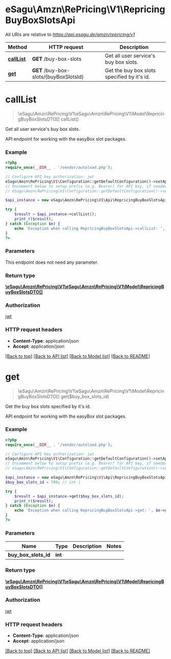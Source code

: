 # eSagu\Amzn\RePricing\V1\RepricingBuyBoxSlotsApi

All URIs are relative to *https://api.esagu.de/amzn/repricing/v1*

Method | HTTP request | Description
------------- | ------------- | -------------
[**callList**](RepricingBuyBoxSlotsApi.md#callList) | **GET** /buy-box-slots | Get all user service&#39;s buy box slots.
[**get**](RepricingBuyBoxSlotsApi.md#get) | **GET** /buy-box-slots/{buyBoxSlotsId} | Get the buy box slots specified by it&#39;s id.


# **callList**
> \eSagu\Amzn\RePricing\V1\eSagu\Amzn\RePricing\V1\Model\RepricingBuyBoxSlotsDTO[] callList()

Get all user service's buy box slots.

API endpoint for working with the easyBox slot packages.

### Example
```php
<?php
require_once(__DIR__ . '/vendor/autoload.php');

// Configure API key authorization: jwt
eSagu\Amzn\RePricing\V1\Configuration::getDefaultConfiguration()->setApiKey('Authorization', 'YOUR_API_KEY');
// Uncomment below to setup prefix (e.g. Bearer) for API key, if needed
// eSagu\Amzn\RePricing\V1\Configuration::getDefaultConfiguration()->setApiKeyPrefix('Authorization', 'Bearer');

$api_instance = new eSagu\Amzn\RePricing\V1\Api\RepricingBuyBoxSlotsApi();

try {
    $result = $api_instance->callList();
    print_r($result);
} catch (Exception $e) {
    echo 'Exception when calling RepricingBuyBoxSlotsApi->callList: ', $e->getMessage(), PHP_EOL;
}
?>
```

### Parameters
This endpoint does not need any parameter.

### Return type

[**\eSagu\Amzn\RePricing\V1\eSagu\Amzn\RePricing\V1\Model\RepricingBuyBoxSlotsDTO[]**](../Model/RepricingBuyBoxSlotsDTO.md)

### Authorization

[jwt](../../README.md#jwt)

### HTTP request headers

 - **Content-Type**: application/json
 - **Accept**: application/json

[[Back to top]](#) [[Back to API list]](../../README.md#documentation-for-api-endpoints) [[Back to Model list]](../../README.md#documentation-for-models) [[Back to README]](../../README.md)

# **get**
> \eSagu\Amzn\RePricing\V1\eSagu\Amzn\RePricing\V1\Model\RepricingBuyBoxSlotsDTO[] get($buy_box_slots_id)

Get the buy box slots specified by it's id.

API endpoint for working with the easyBox slot packages.

### Example
```php
<?php
require_once(__DIR__ . '/vendor/autoload.php');

// Configure API key authorization: jwt
eSagu\Amzn\RePricing\V1\Configuration::getDefaultConfiguration()->setApiKey('Authorization', 'YOUR_API_KEY');
// Uncomment below to setup prefix (e.g. Bearer) for API key, if needed
// eSagu\Amzn\RePricing\V1\Configuration::getDefaultConfiguration()->setApiKeyPrefix('Authorization', 'Bearer');

$api_instance = new eSagu\Amzn\RePricing\V1\Api\RepricingBuyBoxSlotsApi();
$buy_box_slots_id = 789; // int | 

try {
    $result = $api_instance->get($buy_box_slots_id);
    print_r($result);
} catch (Exception $e) {
    echo 'Exception when calling RepricingBuyBoxSlotsApi->get: ', $e->getMessage(), PHP_EOL;
}
?>
```

### Parameters

Name | Type | Description  | Notes
------------- | ------------- | ------------- | -------------
 **buy_box_slots_id** | **int**|  |

### Return type

[**\eSagu\Amzn\RePricing\V1\eSagu\Amzn\RePricing\V1\Model\RepricingBuyBoxSlotsDTO[]**](../Model/RepricingBuyBoxSlotsDTO.md)

### Authorization

[jwt](../../README.md#jwt)

### HTTP request headers

 - **Content-Type**: application/json
 - **Accept**: application/json

[[Back to top]](#) [[Back to API list]](../../README.md#documentation-for-api-endpoints) [[Back to Model list]](../../README.md#documentation-for-models) [[Back to README]](../../README.md)

